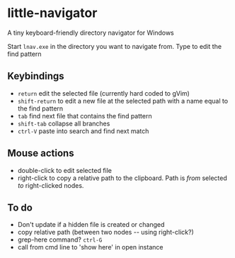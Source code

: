 little-navigator
================

A tiny keyboard-friendly directory navigator for Windows

Start `lnav.exe` in the directory you want to navigate from.
Type to edit the find pattern

Keybindings
-----------
* `return` edit the selected file (currently hard coded to gVim)
* `shift-return` to edit a new file at the selected path with a name equal to the find pattern
* `tab` find next file that contains the find pattern
* `shift-tab` collapse all branches
* `ctrl-V` paste into search and find next match

Mouse actions
-------------
* double-click to edit selected file
* right-click to copy a relative path to the clipboard. Path is *from* selected *to* right-clicked nodes.

To do
-----
* Don't update if a hidden file is created or changed
* copy relative path (between two nodes -- using right-click?)
* grep-here command? `ctrl-G`
* call from cmd line to 'show here' in open instance
